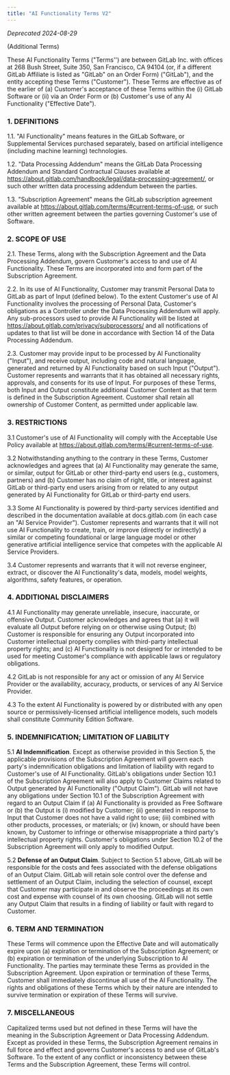 ```yaml
---
title: "AI Functionality Terms V2"
---
```

<!-- vale off -->
*Deprecated 2024-08-29*

(Additional Terms)

These AI Functionality Terms ("Terms'') are between GitLab Inc. with offices at 268 Bush Street, Suite 350, San Francisco, CA 94104 (or, if a different GitLab Affiliate is listed as "GitLab" on an Order Form) ("GitLab"), and the entity accepting these Terms ("Customer"). These Terms are effective as of the earlier of (a) Customer's acceptance of these Terms within the (i) GitLab Software or (ii) via an Order Form or (b) Customer's use of any AI Functionality ("Effective Date").

### 1. DEFINITIONS

1.1. "AI Functionality" means features in the GitLab Software, or Supplemental Services purchased separately, based on artificial intelligence (including machine learning) technologies.

1.2. "Data Processing Addendum" means the GitLab Data Processing Addendum and Standard Contractual Clauses available at <https://about.gitlab.com/handbook/legal/data-processing-agreement/>, or such other written data processing addendum between the parties.

1.3. "Subscription Agreement" means the GitLab subscription agreement available at <https://about.gitlab.com/terms/#current-terms-of-use>, or such other written agreement between the parties governing Customer's use of Software.

### 2. SCOPE OF USE

2.1. These Terms, along with the Subscription Agreement and the Data Processing Addendum, govern Customer's access to and use of AI Functionality. These Terms are incorporated into and form part of the Subscription Agreement.

2.2. In its use of AI Functionality, Customer may transmit Personal Data to GitLab as part of Input (defined below). To the extent Customer's use of AI Functionality involves the processing of Personal Data, Customer's obligations as a Controller under the Data Processing Addendum will apply. Any sub-processors used to provide AI Functionality will be listed at <https://about.gitlab.com/privacy/subprocessors/> and all notifications of updates to that list will be done in accordance with Section 14 of the Data Processing Addendum.

2.3. Customer may provide input to be processed by AI Functionality ("Input"), and receive output, including code and natural language, generated and returned by AI Functionality based on such Input ("Output"). Customer represents and warrants that it has obtained all necessary rights, approvals, and consents for its use of Input. For purposes of these Terms, both Input and Output constitute additional Customer Content as that term is defined in the Subscription Agreement. Customer shall retain all ownership of Customer Content, as permitted under applicable law.

### 3. RESTRICTIONS

3.1 Customer's use of AI Functionality will comply with the Acceptable Use Policy available at <https://about.gitlab.com/terms/#current-terms-of-use>.

3.2 Notwithstanding anything to the contrary in these Terms, Customer acknowledges and agrees that (a) AI Functionality may generate the same, or similar, output for GitLab or other third-party end users (e.g., customers, partners) and (b) Customer has no claim of right, title, or interest against GitLab or third-party end users arising from or related to any output generated by AI Functionality for GitLab or third-party end users.

3.3 Some AI Functionality is powered by third-party services identified and described in the documentation available at docs.gitlab.com (in each case an "AI Service Provider"). Customer represents and warrants that it will not use AI Functionality to create, train, or improve (directly or indirectly) a similar or competing foundational or large language model or other generative artificial intelligence service that competes with the applicable AI Service Providers.

3.4 Customer represents and warrants that it will not reverse engineer, extract, or discover the AI Functionality's data, models, model weights, algorithms, safety features, or operation.

### 4. ADDITIONAL DISCLAIMERS

4.1 AI Functionality may generate unreliable, insecure, inaccurate, or offensive Output. Customer acknowledges and agrees that (a) it will evaluate all Output before relying on or otherwise using Output; (b) Customer is responsible for ensuring any Output incorporated into Customer intellectual property complies with third-party intellectual property rights; and (c) AI Functionality is not designed for or intended to be used for meeting Customer's compliance with applicable laws or regulatory obligations.

4.2 GitLab is not responsible for any act or omission of any AI Service Provider or the availability, accuracy, products, or services of any AI Service Provider.

4.3 To the extent AI Functionality is powered by or distributed with any open source or permissively-licensed artificial intelligence models, such models shall constitute Community Edition Software.

### 5. INDEMNIFICATION; LIMITATION OF LIABILITY

5.1 **AI Indemnification**. Except as otherwise provided in this Section 5, the applicable provisions of the Subscription Agreement will govern each party's indemnification obligations and limitation of liability with regard to Customer's use of AI Functionality. GitLab's obligations under Section 10.1 of the Subscription Agreement will also apply to Customer Claims related to Output generated by AI Functionality ("Output Claim"). GitLab will not have any obligations under Section 10.1 of the Subscription Agreement with regard to an Output Claim if (a) AI Functionality is provided as Free Software or (b) the Output is (i) modified by Customer; (ii) generated in response to Input that Customer does not have a valid right to use; (iii) combined with other products, processes, or materials; or (iv) known, or should have been known, by Customer to infringe or otherwise misappropriate a third party's intellectual property rights. Customer's obligations under Section 10.2 of the Subscription Agreement will only apply to modified Output.

5.2 **Defense of an Output Claim**. Subject to Section 5.1 above, GitLab will be responsible for the costs and fees associated with the defense obligations of an Output Claim. GitLab will retain sole control over the defense and settlement of an Output Claim, including the selection of counsel, except that Customer may participate in and observe the proceedings at its own cost and expense with counsel of its own choosing. GitLab will not settle any Output Claim that results in a finding of liability or fault with regard to Customer.

### 6. TERM AND TERMINATION

These Terms will commence upon the Effective Date and will automatically expire upon (a) expiration or termination of the Subscription Agreement; or (b) expiration or termination of the underlying Subscription to AI Functionality. The parties may terminate these Terms as provided in the Subscription Agreement. Upon expiration or termination of these Terms, Customer shall immediately discontinue all use of the AI Functionality. The rights and obligations of these Terms which by their nature are intended to survive termination or expiration of these Terms will survive.

### 7. MISCELLANEOUS

Capitalized terms used but not defined in these Terms will have the meaning in the Subscription Agreement or Data Processing Addendum. Except as provided in these Terms, the Subscription Agreement remains in full force and effect and governs Customer's access to and use of GitLab's Software. To the extent of any conflict or inconsistency between these Terms and the Subscription Agreement, these Terms will control.
